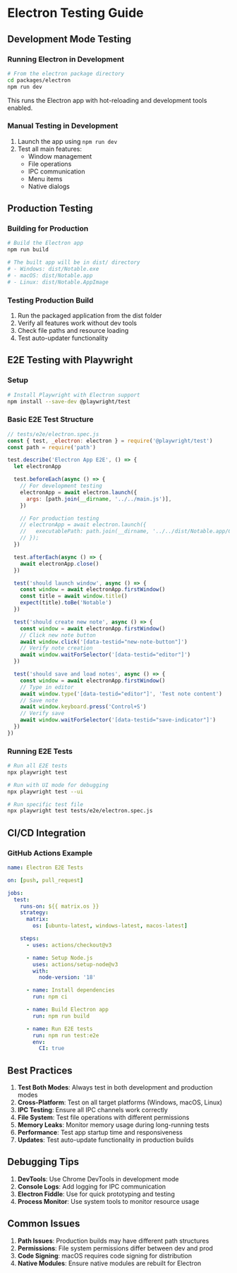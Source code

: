 # Electron Testing Guide

## Development Mode Testing

### Running Electron in Development

```bash
# From the electron package directory
cd packages/electron
npm run dev
```

This runs the Electron app with hot-reloading and development tools enabled.

### Manual Testing in Development

1. Launch the app using `npm run dev`
2. Test all main features:
   - Window management
   - File operations
   - IPC communication
   - Menu items
   - Native dialogs

## Production Testing

### Building for Production

```bash
# Build the Electron app
npm run build

# The built app will be in dist/ directory
# - Windows: dist/Notable.exe
# - macOS: dist/Notable.app
# - Linux: dist/Notable.AppImage
```

### Testing Production Build

1. Run the packaged application from the dist folder
2. Verify all features work without dev tools
3. Check file paths and resource loading
4. Test auto-updater functionality

## E2E Testing with Playwright

### Setup

```bash
# Install Playwright with Electron support
npm install --save-dev @playwright/test
```

### Basic E2E Test Structure

```javascript
// tests/e2e/electron.spec.js
const { test, _electron: electron } = require('@playwright/test')
const path = require('path')

test.describe('Electron App E2E', () => {
  let electronApp

  test.beforeEach(async () => {
    // For development testing
    electronApp = await electron.launch({
      args: [path.join(__dirname, '../../main.js')],
    })

    // For production testing
    // electronApp = await electron.launch({
    //   executablePath: path.join(__dirname, '../../dist/Notable.app/Contents/MacOS/Notable')
    // });
  })

  test.afterEach(async () => {
    await electronApp.close()
  })

  test('should launch window', async () => {
    const window = await electronApp.firstWindow()
    const title = await window.title()
    expect(title).toBe('Notable')
  })

  test('should create new note', async () => {
    const window = await electronApp.firstWindow()
    // Click new note button
    await window.click('[data-testid="new-note-button"]')
    // Verify note creation
    await window.waitForSelector('[data-testid="editor"]')
  })

  test('should save and load notes', async () => {
    const window = await electronApp.firstWindow()
    // Type in editor
    await window.type('[data-testid="editor"]', 'Test note content')
    // Save note
    await window.keyboard.press('Control+S')
    // Verify save
    await window.waitForSelector('[data-testid="save-indicator"]')
  })
})
```

### Running E2E Tests

```bash
# Run all E2E tests
npx playwright test

# Run with UI mode for debugging
npx playwright test --ui

# Run specific test file
npx playwright test tests/e2e/electron.spec.js
```

## CI/CD Integration

### GitHub Actions Example

```yaml
name: Electron E2E Tests

on: [push, pull_request]

jobs:
  test:
    runs-on: ${{ matrix.os }}
    strategy:
      matrix:
        os: [ubuntu-latest, windows-latest, macos-latest]

    steps:
      - uses: actions/checkout@v3

      - name: Setup Node.js
        uses: actions/setup-node@v3
        with:
          node-version: '18'

      - name: Install dependencies
        run: npm ci

      - name: Build Electron app
        run: npm run build

      - name: Run E2E tests
        run: npm run test:e2e
        env:
          CI: true
```

## Best Practices

1. **Test Both Modes**: Always test in both development and production modes
2. **Cross-Platform**: Test on all target platforms (Windows, macOS, Linux)
3. **IPC Testing**: Ensure all IPC channels work correctly
4. **File System**: Test file operations with different permissions
5. **Memory Leaks**: Monitor memory usage during long-running tests
6. **Performance**: Test app startup time and responsiveness
7. **Updates**: Test auto-update functionality in production builds

## Debugging Tips

1. **DevTools**: Use Chrome DevTools in development mode
2. **Console Logs**: Add logging for IPC communication
3. **Electron Fiddle**: Use for quick prototyping and testing
4. **Process Monitor**: Use system tools to monitor resource usage

## Common Issues

1. **Path Issues**: Production builds may have different path structures
2. **Permissions**: File system permissions differ between dev and prod
3. **Code Signing**: macOS requires code signing for distribution
4. **Native Modules**: Ensure native modules are rebuilt for Electron
